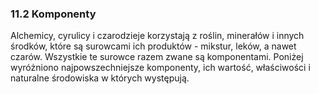 ### 11.2 Komponenty

Alchemicy, cyrulicy i czarodzieje korzystają z roślin, minerałów i innych środków, które są surowcami ich produktów - mikstur, leków, a nawet czarów. Wszystkie te surowce razem zwane są komponentami. Poniżej wyróżniono najpowszechniejsze komponenty, ich wartość, właściwości i naturalne środowiska w których występują.